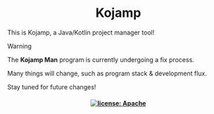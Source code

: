 <h1 align=center> Kojamp </h1>

This is Kojamp, a Java/Kotlin project manager tool!

> [!WARNING]
> 
> The **Kojamp Man** program is currently undergoing a fix process.
>
> Many things will change, such as program stack & development flux.
>
> Stay tuned for future changes!

<h4 align=center>

[![license: Apache][kojamp-man-license]](#)

</h4>

[kojamp-man-license]: https://img.shields.io/badge/License-Apache_2.0-blue?
